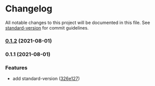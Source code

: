# Changelog

All notable changes to this project will be documented in this file. See [standard-version](https://github.com/conventional-changelog/standard-version) for commit guidelines.

### [0.1.2](https://github.com/Railly/UNMSM_G06_GCS/compare/v0.1.1...v0.1.2) (2021-08-01)

### 0.1.1 (2021-08-01)


### Features

* add standard-version ([326e127](https://github.com/Railly/UNMSM_G06_GCS/commit/326e127a21c752879c93895cb510d0fa2b832fe1))
